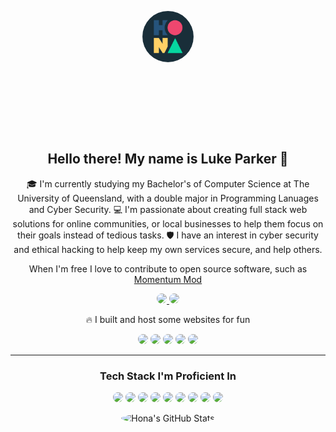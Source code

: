 <p align="center">
    <svg fill="none" viewBox="0 0 800 400" width="256" height="256" xmlns="http://www.w3.org/2000/svg">
        <foreignObject width="100%" height="100%">
            <div xmlns="http://www.w3.org/1999/xhtml">
                <style>
                    img {
                        border-radius: 50%;
                    }
                </style>
                <img width="256" height="256" src="assets/Hona.gif" />
            </div>
        </foreignObject>
    </svg>
</p>

<h2 align="center">Hello there! My name is Luke Parker 👋</h2>
<p align="center">
    🎓 I'm currently studying my Bachelor's of Computer Science at The University of Queensland, with a double major in Programming Lanuages and Cyber Security. 💻 I'm passionate about creating full stack web solutions for online communities, or local businesses to help them focus on their goals instead of tedious tasks. 🛡️ I have an interest in cyber security and ethical hacking to help keep my own services secure, and help others.
</p>

<p align="center">
    When I'm free I love to contribute to open source software, such as <a href="https://github.com/momentum-mod">Momentum Mod<a/>
</p>

<p align="center">
    <a href="https://www.linkedin.com/in/luke-parker-6643761a1">
        <img src="https://img.shields.io/badge/linkedin-%230077B5.svg?&style=for-the-badge&logo=linkedin&logoColor=white" height=25>
    </a> 
    <a href="https://lukeparker.dev">
        <img src="https://img.shields.io/badge/blog-%23212121.svg?&style=for-the-badge" height=25>
    </a> 
</p>

<p align="center">
    🔥 I built and host some websites for fun
</p>
<p align="center">
    <a href="https://tempushub.xyz"><img src="https://img.shields.io/badge/Tempus Hub-brown?style=flat-square"></a>
    <a href="https://lukeparker.dev"><img src="https://img.shields.io/badge/Personal Portfolio/Blog-green?style=flat-square"></a>
    <a href="https://jump-map-elo.lukeparker.dev"><img src="https://img.shields.io/badge/Jump Map Elo-red?style=flat-square"></a>
    <a href="https://dev-reef.sharksvolleyballclub.com"><img src="https://img.shields.io/badge/Sports Club App-magenta?style=flat-square"></a>
    <a href="https://officequotes.lukeparker.dev"><img src="https://img.shields.io/badge/The Office (US) Quotes-yellow?style=flat-square"></a>
</p>

<hr>
<h3 align="center">Tech Stack I'm Proficient In</h3>
<p align="center">
<img src="https://img.shields.io/badge/.NET-239120.svg?&style=for-the-badge&logo=C-Sharp&logoColor=%23fff"/>
<img src="https://img.shields.io/badge/Blazor-512BD4.svg?&style=for-the-badge&logo=blazor&logoColor=white"/>
<img src="https://img.shields.io/badge/Node.js-%23eeeeee.svg?&style=for-the-badge&logo=node.js&logoColor=%23417e38"/>
<img src="https://img.shields.io/badge/javascript-%23323330.svg?&style=for-the-badge&logo=javascript&logoColor=%23F7DF1E"/>
<img src="https://img.shields.io/badge/html5-%23E34F26.svg?&style=for-the-badge&logo=html5&logoColor=white"/> 
<img src="https://img.shields.io/badge/css3-%231572B6.svg?&style=for-the-badge&logo=css3&logoColor=white"/> 
<img src="https://img.shields.io/badge/git-%23F05033.svg?&style=for-the-badge&logo=git&logoColor=white"/> 
<img src="https://img.shields.io/badge/github-%23121011.svg?&style=for-the-badge&logo=github&logoColor=white"/>
<img src="https://img.shields.io/badge/Docker-2496ED.svg?&style=for-the-badge&logo=docker&logoColor=white"/>
</p>

<p align="center"><img alt="Hona's GitHub Stats" src="https://github-readme-stats.vercel.app/api?username=Hona&show_icons=true&hide_border=true&count_private=true"></p>
